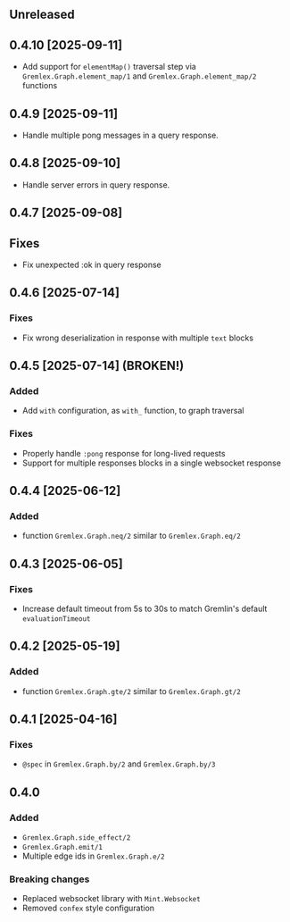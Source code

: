 ## Unreleased

## 0.4.10 [2025-09-11]
- Add support for `elementMap()` traversal step via `Gremlex.Graph.element_map/1` and `Gremlex.Graph.element_map/2` functions

## 0.4.9 [2025-09-11]
- Handle multiple pong messages in a query response.

## 0.4.8 [2025-09-10]
- Handle server errors in query response.

## 0.4.7 [2025-09-08]

## Fixes
- Fix unexpected :ok in query response

## 0.4.6 [2025-07-14]

### Fixes
- Fix wrong deserialization in response with multiple `text` blocks

## 0.4.5 [2025-07-14] (BROKEN!)

### Added
- Add `with` configuration, as `with_` function, to graph traversal

### Fixes
- Properly handle `:pong` response for long-lived requests
- Support for multiple responses blocks in a single websocket response

## 0.4.4 [2025-06-12]

### Added
- function `Gremlex.Graph.neq/2` similar to `Gremlex.Graph.eq/2`

## 0.4.3 [2025-06-05]

### Fixes
- Increase default timeout from 5s to 30s to match Gremlin's default `evaluationTimeout`

## 0.4.2 [2025-05-19]

### Added
- function `Gremlex.Graph.gte/2` similar to `Gremlex.Graph.gt/2`

## 0.4.1 [2025-04-16]

### Fixes
- `@spec` in `Gremlex.Graph.by/2` and `Gremlex.Graph.by/3`

## 0.4.0

### Added
- `Gremlex.Graph.side_effect/2`
- `Gremlex.Graph.emit/1`
- Multiple edge ids in `Gremlex.Graph.e/2`

### Breaking changes
- Replaced websocket library with `Mint.Websocket`
- Removed `confex` style configuration
